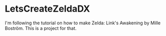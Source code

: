 # LetsCreateZeldaDX
I'm following the tutorial on how to make Zelda: Link's Awakening by Mille Boström. This is a project for that.
